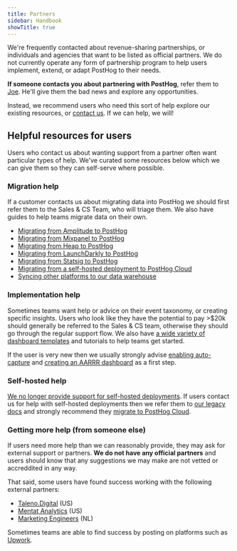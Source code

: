 ```yaml
---
title: Partners
sidebar: Handbook
showTitle: true
---
```


We're frequently contacted about revenue-sharing partnerships, or individuals and agencies that want to be listed as official partners. We do not currently operate any form of partnership program to help users implement, extend, or adapt PostHog to their needs.

**If someone contacts you about partnering with PostHog**, refer them to [Joe](https://posthog.com/community/profiles/29070). He'll give them the bad news and explore any opportunities.  

Instead, we recommend users who need this sort of help explore our existing resources, or [contact us](http://app.posthog.com/home#supportModal). If we can help, we will!

## Helpful resources for users
Users who contact us about wanting support from a partner often want particular types of help. We've curated some resources below which we can give them so they can self-serve where possible. 

### Migration help
If a customer contacts us about migrating data into PostHog we should first refer them to the Sales & CS Team, who will triage them. We also have guides to help teams migrate data on their own.

- [Migrating from Amplitude to PostHog](/docs/migrate/migrate-from-amplitude)
- [Migrating from Mixpanel to PostHog](/docs/migrate/mixpanel)
- [Migrating from Heap to PostHog](/docs/migrate/heap)
- [Migrating from LaunchDarkly to PostHog](/docs/migrate/launchdarkly)
- [Migrating from Statsig to PostHog](/docs/migrate/statsig)
- [Migrating from a self-hosted deployment to PostHog Cloud](/docs/migrate/migrate-to-cloud#between-cloud-instances-eg-us-cloud-to-eu-cloud)
- [Syncing other platforms to our data warehouse](/docs/data-warehouse)

### Implementation help
Sometimes teams want help or advice on their event taxonomy, or creating specific insights. Users who look like they have the potential to pay >$20k should generally be referred to the Sales & CS team, otherwise they should go through the regular support flow. We also have [a wide variety of dashboard templates](/templates) and tutorials to help teams get started.

If the user is very new then we usually strongly advise [enabling auto-capture](/docs/product-analytics/autocapture) and [creating an AARRR dashboard](/product-engineers/aarrr-pirate-funnel) as a first step. 

### Self-hosted help
[We no longer provide support for self-hosted deployments](/blog/sunsetting-helm-support-posthog). If users contact us for help with self-hosted deployments then we refer them to [our legacy docs](/docs/self-host) and strongly recommend they [migrate to PostHog Cloud]((/docs/migrate/migrate-to-cloud#between-cloud-instances-eg-us-cloud-to-eu-cloud)).

### Getting more help (from someone else)
If users need more help than we can reasonably provide, they may ask for external support or partners. **We do not have any official partners** and users should know that any suggestions we may make are not vetted or accreddited in any way. 

That said, some users have found success working with the following external partners:

- [Taleno.Digital](https://taleno.digital/) (US)
- [Mentat Analytics](https://www.mentatanalytics.co/) (US)
- [Marketing Engineers](https://marketingengineers.nl/) (NL)

Sometimes teams are able to find success by posting on platforms such as [Upwork](https://www.upwork.com/).